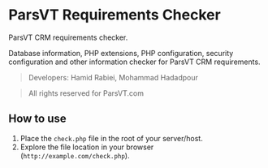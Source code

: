 # ParsVT Requirements Checker
ParsVT CRM requirements checker.

Database information, PHP extensions, PHP configuration, security configuration and other information checker for ParsVT CRM requirements.

> Developers: Hamid Rabiei, Mohammad Hadadpour

> All rights reserved for ParsVT.com

## How to use
1. Place the `check.php` file in the root of your server/host.
2. Explore the file location in your browser (`http://example.com/check.php`).
